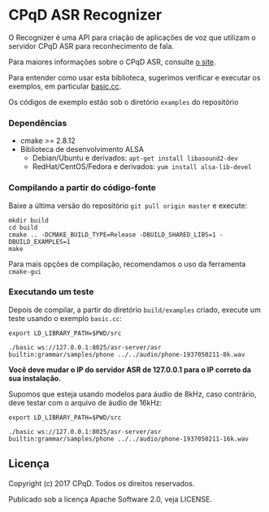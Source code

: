 CPqD ASR Recognizer
===================

O Recognizer é uma API para criação de aplicações de voz que utilizam o servidor CPqD ASR para reconhecimento de fala.

Para maiores informações sobre o CPqD ASR, consulte [o site](http://speechweb.cpqd.com.br/asr-web/docs).

Para entender como usar esta biblioteca, sugerimos verificar e executar os exemplos, em particular [basic.cc](https://github.com/CPqD/asr-sdk-cpp/blob/master/examples/basic.cc).

Os códigos de exemplo estão sob o diretório `examples` do repositório

### Dependências

* cmake >= 2.8.12
* Biblioteca de desenvolvimento ALSA
  * Debian/Ubuntu e derivados: `apt-get install libasound2-dev`
  * RedHat/CentOS/Fedora e derivados: `yum install alsa-lib-devel`

### Compilando a partir do código-fonte

Baixe a última versão do repositório `git pull origin master` e execute:

    mkdir build
    cd build
    cmake .. -DCMAKE_BUILD_TYPE=Release -DBUILD_SHARED_LIBS=1 -DBUILD_EXAMPLES=1
    make

Para mais opções de compilação, recomendamos o uso da ferramenta `cmake-gui`

### Executando um teste

Depois de compilar, a partir do diretório `build/examples` criado, execute um teste usando o exemplo `basic.cc`:

    export LD_LIBRARY_PATH=$PWD/src

    ./basic ws://127.0.0.1:8025/asr-server/asr builtin:grammar/samples/phone ../../audio/phone-1937050211-8k.wav

**Você deve mudar o IP do servidor ASR de 127.0.0.1 para o IP correto da sua instalação.**

Supomos que esteja usando modelos para áudio de 8kHz, caso contrário, deve testar com o arquivo de áudio de 16kHz:

    export LD_LIBRARY_PATH=$PWD/src

    ./basic ws://127.0.0.1:8025/asr-server/asr builtin:grammar/samples/phone ../../audio/phone-1937050211-16k.wav


Licença
-------

Copyright (c) 2017 CPqD. Todos os direitos reservados.

Publicado sob a licença Apache Software 2.0, veja LICENSE.
